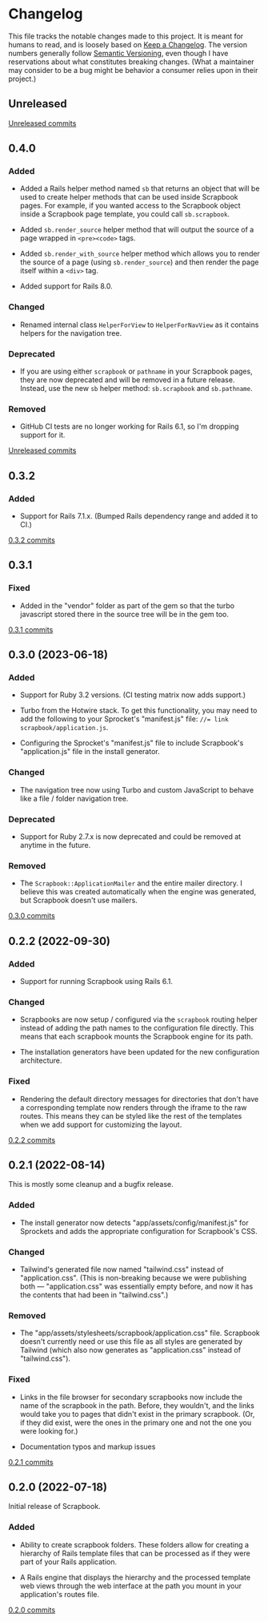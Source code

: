 # Changelog

This file tracks the notable changes made to this project. It is meant for humans to read,
and is loosely based on [Keep a Changelog](https://keepachangelog.com/en/1.0.0/). The
version numbers generally follow [Semantic Versioning](https://semver.org/spec/v2.0.0.html),
even though I have reservations about what constitutes breaking changes. (What a maintainer
may consider to be a bug might be behavior a consumer relies upon in their project.)

## Unreleased

[Unreleased commits](https://github.com/bfad/scrapbook/compare/v0.4.0...HEAD)

## 0.4.0

### Added

- Added a Rails helper method named `sb` that returns an object that will be used to create
  helper methods that can be used inside Scrapbook pages. For example, if you wanted access
  to the Scrapbook object inside a Scrapbook page template, you could call `sb.scrapbook`.

- Added `sb.render_source` helper method that will output the source of a page wrapped in
  `<pre><code>` tags.

- Added `sb.render_with_source` helper method which allows you to render the source of a
  page (using `sb.render_source`) and then render the page itself within a `<div>` tag.

- Added support for Rails 8.0.

### Changed

- Renamed internal class `HelperForView` to `HelperForNavView` as it contains helpers for
  the navigation tree.

### Deprecated

- If you are using either `scrapbook` or `pathname` in your Scrapbook pages, they are now
  deprecated and will be removed in a future release. Instead, use the new `sb` helper
  method: `sb.scrapbook` and `sb.pathname`.

### Removed

- GitHub CI tests are no longer working for Rails 6.1, so I'm dropping support for it.

[Unreleased commits](https://github.com/bfad/scrapbook/compare/v0.3.2...v0.4.0)

## 0.3.2

### Added

- Support for Rails 7.1.x. (Bumped Rails dependency range and added it to CI.)

[0.3.2 commits](https://github.com/bfad/scrapbook/compare/v0.3.1...v0.3.2)

## 0.3.1

### Fixed

- Added in the "vendor" folder as part of the gem so that the turbo javascript stored there
  in the source tree will be in the gem too.

[0.3.1 commits](https://github.com/bfad/scrapbook/compare/v0.3.0...v0.3.1)

## 0.3.0 (2023-06-18)

### Added

- Support for Ruby 3.2 versions. (CI testing matrix now adds support.)

- Turbo from the Hotwire stack. To get this functionality, you may need to add the following
  to your Sprocket's "manifest.js" file: `//= link scrapbook/application.js`.

- Configuring the Sprocket's "manifest.js" file to include Scrapbook's "application.js" file
  in the install generator.

### Changed

- The navigation tree now using Turbo and custom JavaScript to behave like a file / folder
  navigation tree.

### Deprecated

- Support for Ruby 2.7.x is now deprecated and could be removed at anytime in the future.

### Removed

- The `Scrapbook::ApplicationMailer` and the entire mailer directory. I believe this was
  created automatically when the engine was generated, but Scrapbook doesn't use mailers.

[0.3.0 commits](https://github.com/bfad/scrapbook/compare/v0.2.2...v0.3.0)

## 0.2.2 (2022-09-30)

### Added

- Support for running Scrapbook using Rails 6.1.

### Changed

- Scrapbooks are now setup / configured via the `scrapbook` routing helper instead of adding
  the path names to the configuration file directly. This means that each scrapbook mounts
  the Scrapbook engine for its path.

- The installation generators have been updated for the new configuration architecture.

### Fixed

- Rendering the default directory messages for directories that don't have a corresponding
  template now renders through the iframe to the raw routes. This means they can be styled
  like the rest of the templates when we add support for customizing the layout.

[0.2.2 commits](https://github.com/bfad/scrapbook/compare/v0.2.1...v0.2.2)

## 0.2.1 (2022-08-14)

This is mostly some cleanup and a bugfix release.

### Added

- The install generator now detects "app/assets/config/manifest.js" for Sprockets and adds
  the appropriate configuration for Scrapbook's CSS.

### Changed

- Tailwind's generated file now named "tailwind.css" instead of "application.css". (This is
  non-breaking because we were publishing both — "application.css" was essentially empty
  before, and now it has the contents that had been in "tailwind.css".)

### Removed

- The "app/assets/stylesheets/scrapbook/application.css" file. Scrapbook doesn't currently
  need or use this file as all styles are generated by Tailwind (which also now generates as
  "application.css" instead of "tailwind.css").

### Fixed

- Links in the file browser for secondary scrapbooks now include the name of the scrapbook
  in the path. Before, they wouldn't, and the links would take you to pages that didn't
  exist in the primary scrapbook. (Or, if they did exist, were the ones in the primary one
  and not the one you were looking for.)

- Documentation typos and markup issues

[0.2.1 commits](https://github.com/bfad/scrapbook/compare/v0.2.0...v0.2.1)

## 0.2.0 (2022-07-18)

Initial release of Scrapbook.

### Added

- Ability to create scrapbook folders. These folders allow for creating a hierarchy of Rails
  template files that can be processed as if they were part of your Rails application.

- A Rails engine that displays the hierarchy and the processed template web views through
  the web interface at the path you mount in your application's routes file.

[0.2.0 commits](https://github.com/bfad/scrapbook/releases/tag/v0.2.0)

